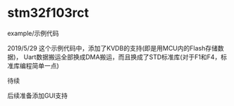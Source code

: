 # stm32f103rct
example/示例代码

2019/5/29 这个示例代码中，添加了KVDB的支持(即是用MCU内的Flash存储数据)，
Uart数据搬运全部换成DMA搬运，而且换成了STD标准库(对于F1和F4，标准库编程简单一点)

待续

后续准备添加GUI支持


